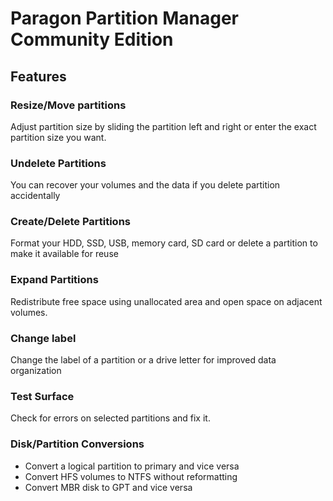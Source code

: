 ﻿

# Paragon Partition Manager Community Edition

## Features

### Resize/Move partitions

Adjust partition size by sliding the partition left and right or enter the exact partition size you want.

### Undelete Partitions

You can recover your volumes and the data if you delete partition accidentally

### Create/Delete Partitions

Format your HDD, SSD, USB, memory card, SD card or delete a partition to make it available for reuse

### Expand Partitions

Redistribute free space using unallocated area and open space on adjacent volumes.

###  Change label

Change the label of a partition or a drive letter for improved data organization

### Test Surface

Check for errors on selected partitions and fix it.

### Disk/Partition Conversions

* Convert a logical partition to primary and vice versa
* Convert HFS volumes to NTFS without reformatting
* Convert MBR disk to GPT and vice versa
